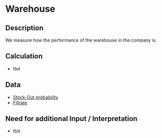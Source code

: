 # Warehouse

## Description
We measure how the performance of the warehouse in the company is.

## Calculation
* tbd

## Data
* [Stock-Out probability](https://github.com/fraunhofer-iem/move-kpi-system/blob/401a31287f6a8ed4f18f0d6f721a2194052dce9e/kpis/Internal%20Supply%20Performance/Stock-Out_probability.md)
* [Fillrate](https://github.com/fraunhofer-iem/move-kpi-system/blob/8e7e39ea5cf7f5672c576646432e897f8cb93e38/kpis/Internal%20Supply%20Performance/Fillrate_Warehouse.md)

## Need for additional Input / Interpretation
* tbd
